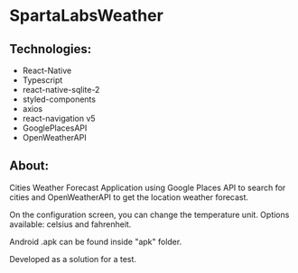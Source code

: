 # SpartaLabsWeather

<h2>Technologies:</h2>

* React-Native
* Typescript
* react-native-sqlite-2
* styled-components
* axios
* react-navigation v5
* GooglePlacesAPI
* OpenWeatherAPI

<h2>About:</h2>
<p>Cities Weather Forecast Application using Google Places API to search for cities and OpenWeatherAPI to get the location weather forecast.</p>
<p>On the configuration screen, you can change the temperature unit. Options available: celsius and fahrenheit.<p/>
<p>Android .apk can be found inside "apk" folder.<p/>
<p>Developed as a solution for a test.</p>
